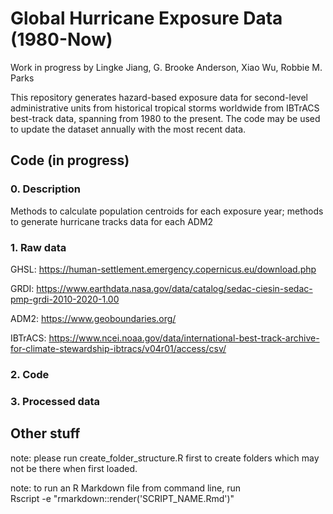 # Global Hurricane Exposure Data (1980-Now)

Work in progress by Lingke Jiang, G. Brooke Anderson, Xiao Wu, Robbie M. Parks

This repository generates hazard-based exposure data for second-level administrative units from historical tropical storms worldwide from IBTrACS best-track data, spanning from 1980 to the present. The code may be used to update the dataset annually with the most recent data.

## Code (in progress)

### 0. Description

Methods to calculate population centroids for each exposure year; methods to generate hurricane tracks data for each ADM2

### 1. Raw data

GHSL: https://human-settlement.emergency.copernicus.eu/download.php

GRDI: https://www.earthdata.nasa.gov/data/catalog/sedac-ciesin-sedac-pmp-grdi-2010-2020-1.00

ADM2: https://www.geoboundaries.org/

IBTrACS: https://www.ncei.noaa.gov/data/international-best-track-archive-for-climate-stewardship-ibtracs/v04r01/access/csv/

### 2. Code

### 3. Processed data

## Other stuff

note: please run create_folder_structure.R first to create folders which may not be there when first loaded.

note: to run an R Markdown file from command line, run\
Rscript -e "rmarkdown::render('SCRIPT_NAME.Rmd')"
